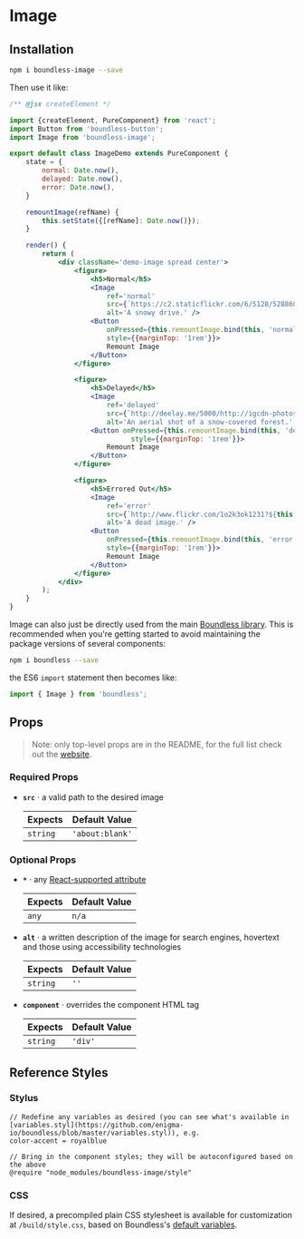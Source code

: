 <!---
THIS IS AN AUTOGENERATED FILE. EDIT PACKAGES/BOUNDLESS-IMAGE/INDEX.JS INSTEAD.
-->
# Image



## Installation

```bash
npm i boundless-image --save
```

Then use it like:


```jsx
/** @jsx createElement */

import {createElement, PureComponent} from 'react';
import Button from 'boundless-button';
import Image from 'boundless-image';

export default class ImageDemo extends PureComponent {
    state = {
        normal: Date.now(),
        delayed: Date.now(),
        error: Date.now(),
    }

    remountImage(refName) {
        this.setState({[refName]: Date.now()});
    }

    render() {
        return (
            <div className='demo-image spread center'>
                <figure>
                    <h5>Normal</h5>
                    <Image
                        ref='normal'
                        src={`https://c2.staticflickr.com/6/5128/5288605976_9b06c0de8f_b.jpg?${this.state.normal}`}
                        alt='A snowy drive.' />
                    <Button
                        onPressed={this.remountImage.bind(this, 'normal')}
                        style={{marginTop: '1rem'}}>
                        Remount Image
                    </Button>
                </figure>

                <figure>
                    <h5>Delayed</h5>
                    <Image
                        ref='delayed'
                        src={`http://deelay.me/5000/http://igcdn-photos-g-a.akamaihd.net/hphotos-ak-xfa1/t51.2885-15/11244434_646274218842534_532892887_n.jpg?${this.state.delayed}`}
                        alt='An aerial shot of a snow-covered forest.' />
                    <Button onPressed={this.remountImage.bind(this, 'delayed')}
                              style={{marginTop: '1rem'}}>
                        Remount Image
                    </Button>
                </figure>

                <figure>
                    <h5>Errored Out</h5>
                    <Image
                        ref='error'
                        src={`http://www.flickr.com/1o2k3ok1231?${this.state.error}`}
                        alt='A dead image.' />
                    <Button
                        onPressed={this.remountImage.bind(this, 'error')}
                        style={{marginTop: '1rem'}}>
                        Remount Image
                    </Button>
                </figure>
            </div>
        );
    }
}
```



Image can also just be directly used from the main [Boundless library](https://www.npmjs.com/package/boundless). This is recommended when you're getting started to avoid maintaining the package versions of several components:

```bash
npm i boundless --save
```

the ES6 `import` statement then becomes like:

```js
import { Image } from 'boundless';
```



## Props

> Note: only top-level props are in the README, for the full list check out the [website](https://boundless.js.org/Image).

### Required Props

- __`src`__ &middot; a valid path to the desired image

  Expects | Default Value
  ---     | ---
  `string` | `'about:blank'`


### Optional Props

- __`*`__ &middot; any [React-supported attribute](https://facebook.github.io/react/docs/tags-and-attributes.html#html-attributes)

  Expects | Default Value
  ---     | ---
  `any` | `n/a`

- __`alt`__ &middot; a written description of the image for search engines, hovertext and those using accessibility technologies

  Expects | Default Value
  ---     | ---
  `string` | `''`

- __`component`__ &middot; overrides the component HTML tag

  Expects | Default Value
  ---     | ---
  `string` | `'div'`


## Reference Styles
### Stylus
```stylus
// Redefine any variables as desired (you can see what's available in [variables.styl](https://github.com/enigma-io/boundless/blob/master/variables.styl)), e.g.
color-accent = royalblue

// Bring in the component styles; they will be autoconfigured based on the above
@require "node_modules/boundless-image/style"
```

### CSS
If desired, a precompiled plain CSS stylesheet is available for customization at `/build/style.css`, based on Boundless's [default variables](https://github.com/enigma-io/boundless/blob/master/variables.styl).

